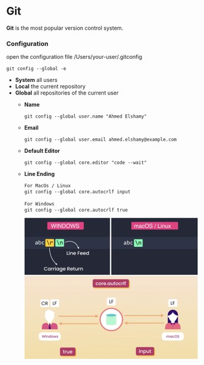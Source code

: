 # Git
**Git** is the most popular version control system.

### Configuration
open the configuration file /Users/your-user/.gitconfig

    git config --global -e

* **System** all users
* **Local** the current repository
* **Global** all repositories of the current user
  * **Name**
  
        git config --global user.name "Ahmed Elshamy"
        
  * **Email**
  
        git config --global user.email ahmed.elshamy@example.com
        
  * **Default Editor**
  
        git config --global core.editor "code --wait"
        
  * **Line Ending**
  
        For MacOs / Linux
        git config --global core.autocrlf input
        
        For Windows
        git config --global core.autocrlf true
  
    ![](https://github.com/shamy1st/git/blob/main/config-line-ending-1.png)
    ![](https://github.com/shamy1st/git/blob/main/config-line-ending-2.png)

